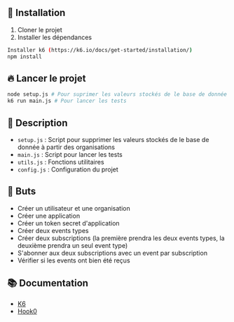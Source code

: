 ## 🚀 Installation

1. Cloner le projet
2. Installer les dépendances
```bash
Installer k6 (https://k6.io/docs/get-started/installation/)
npm install
```

## 🔥 Lancer le projet

```bash
node setup.js # Pour suprimer les valeurs stockés de le base de donnée à partir des organisations
k6 run main.js # Pour lancer les tests
```

## 📝 Description

- `setup.js` : Script pour supprimer les valeurs stockés de le base de donnée à partir des organisations
- `main.js` : Script pour lancer les tests
- `utils.js` : Fonctions utilitaires
- `config.js` : Configuration du projet

## 🎯 Buts

- Créer un utilisateur et une organisation
- Créer une application
- Créer un token secret d'application
- Créer deux events types
- Créer deux subscriptions (la première prendra les deux events types, la deuxième prendra un seul event type)
- S'abonner aux deux subscriptions avec un event par subscription
- Vérifier si les events ont bien été reçus

## 📚 Documentation

- [K6](https://k6.io/docs/)
- [Hook0](https://documentation.hook0.com/)
